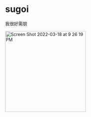 # sugoi
我很好需朋

<img width="259" alt="Screen Shot 2022-03-18 at 9 26 19 PM" src="https://user-images.githubusercontent.com/59963907/159106669-1d4255cf-791a-4497-9182-6daed9f00bfc.png">
